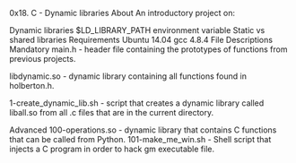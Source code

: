 0x18. C - Dynamic libraries
About
An introductory project on:

Dynamic libraries
$LD_LIBRARY_PATH environment variable
Static vs shared libraries
Requirements
Ubuntu 14.04
gcc 4.8.4
File Descriptions
Mandatory
main.h - header file containing the prototypes of functions from previous projects.

libdynamic.so - dynamic library containing all functions found in holberton.h.

1-create_dynamic_lib.sh - script that creates a dynamic library called liball.so from all .c files that are in the current directory.

Advanced
100-operations.so - dynamic library that contains C functions that can be called from Python.
101-make_me_win.sh - Shell script that injects a C program in order to hack gm executable file.
